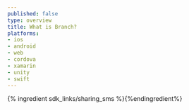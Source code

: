 ```yaml
---
published: false
type: overview
title: What is Branch?
platforms:
- ios
- android
- web
- cordova
- xamarin
- unity
- swift
---
```


{% ingredient sdk_links/sharing_sms %}{%endingredient%}
